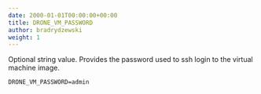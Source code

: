 ```yaml
---
date: 2000-01-01T00:00:00+00:00
title: DRONE_VM_PASSWORD
author: bradrydzewski
weight: 1
---
```


Optional string value. Provides the password used to ssh login to the virtual machine image.

```
DRONE_VM_PASSWORD=admin
```
